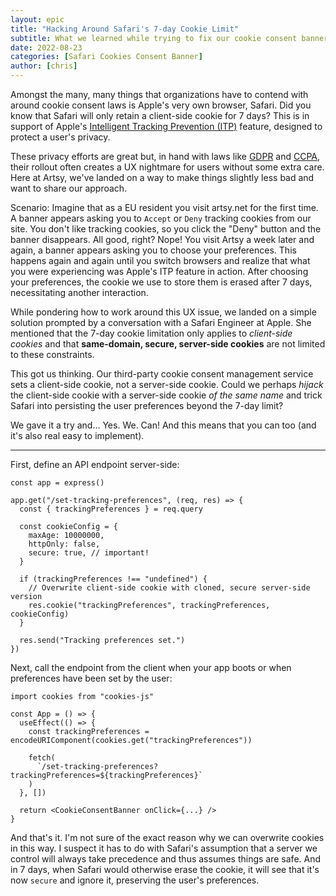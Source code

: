 ```yaml
---
layout: epic
title: "Hacking Around Safari's 7-day Cookie Limit"
subtitle: What we learned while trying to fix our cookie consent banner
date: 2022-08-23
categories: [Safari Cookies Consent Banner]
author: [chris]
---
```


Amongst the many, many things that organizations have to contend with around
cookie consent laws is Apple's very own browser, Safari. Did you know that
Safari will only retain a client-side cookie for 7 days? This is in support of
Apple's [Intelligent Tracking Prevention (ITP)][ITP] feature, designed to
protect a user's privacy.

These privacy efforts are great but, in hand with laws like [GDPR][] and
[CCPA][], their rollout often creates a UX nightmare for users without some
extra care. Here at Artsy, we've landed on a way to make things slightly less
bad and want to share our approach.

<!-- more -->

Scenario: Imagine that as a EU resident you visit artsy.net for the first time.
A banner appears asking you to `Accept` or `Deny` tracking cookies from our
site. You don't like tracking cookies, so you click the "Deny" button and the
banner disappears. All good, right? Nope! You visit Artsy a week later and
again, a banner appears asking you to choose your preferences. This happens again
and again until you switch browsers and realize that what you were experiencing
was Apple's ITP feature in action. After choosing your preferences, the cookie we
use to store them is erased after 7 days, necessitating another interaction.

While pondering how to work around this UX issue, we landed on a simple solution
prompted by a conversation with a Safari Engineer at Apple. She mentioned that
the 7-day cookie limitation only applies to _client-side cookies_ and that
**same-domain, secure, server-side cookies** are not limited to these
constraints.

This got us thinking. Our third-party cookie consent management service sets a
client-side cookie, not a server-side cookie. Could we perhaps _hijack_ the
client-side cookie with a server-side cookie _of the same name_ and trick Safari
into persisting the user preferences beyond the 7-day limit?

We gave it a try and... Yes. We. Can! And this means that you can too (and it's
also real easy to implement).

---

First, define an API endpoint server-side:

```tsx
const app = express()

app.get("/set-tracking-preferences", (req, res) => {
  const { trackingPreferences } = req.query

  const cookieConfig = {
    maxAge: 10000000,
    httpOnly: false,
    secure: true, // important!
  }

  if (trackingPreferences !== "undefined") {
    // Overwrite client-side cookie with cloned, secure server-side version
    res.cookie("trackingPreferences", trackingPreferences, cookieConfig)
  }

  res.send("Tracking preferences set.")
})
```

Next, call the endpoint from the client when your app boots or when preferences
have been set by the user:

```tsx
import cookies from "cookies-js"

const App = () => {
  useEffect(() => {
    const trackingPreferences = encodeURIComponent(cookies.get("trackingPreferences"))

    fetch(
      `/set-tracking-preferences?trackingPreferences=${trackingPreferences}`
    )
  }, [])

  return <CookieConsentBanner onClick={...} />
}
```

And that's it. I'm not sure of the exact reason why we can overwrite cookies in
this way. I suspect it has to do with Safari's assumption that a server we
control will always take precedence and thus assumes things are safe. And in 7
days, when Safari would otherwise erase the cookie, it will see that it's now
`secure` and ignore it, preserving the user's preferences.

[CCPA]: https://oag.ca.gov/privacy/ccpa
[GDPR]: https://gdpr-info.eu
[ITP]: https://clearcode.cc/blog/intelligent-tracking-prevention-faq